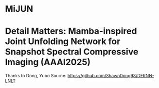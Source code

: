 # MiJUN
# Detail Matters: Mamba-inspired Joint Unfolding Network for Snapshot Spectral Compressive Imaging (AAAI2025)

Thanks to Dong, Yubo
Source: https://github.com/ShawnDong98/DERNN-LNLT



